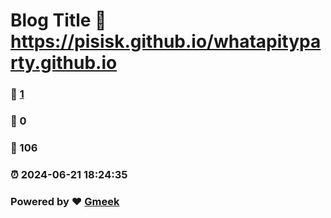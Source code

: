 # Blog Title :link: https://pisisk.github.io/whatapityparty.github.io 
### :page_facing_up: [1](https://pisisk.github.io/whatapityparty.github.io/tag.html) 
### :speech_balloon: 0 
### :hibiscus: 106 
### :alarm_clock: 2024-06-21 18:24:35 
### Powered by :heart: [Gmeek](https://github.com/Meekdai/Gmeek)
